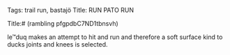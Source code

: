 Tags: trail run, bastajö
Title: RUN PATO RUN
  
Title:# (rambling pfgpdbC7ND1tbnsvh)  
  
le™duq makes an attempt to hit and run and therefore a soft surface kind to ducks joints and knees is selected.
